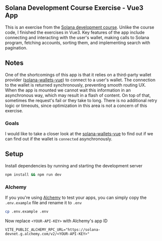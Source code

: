 ## Solana Development Course Exercise - Vue3 App
This is an exercise from the [Solana development course](https://soldev.app/course). Unlike the course code, I finished the exercises in Vue3.
Key features of the app include connecting and interacting with the user's wallet, making calls to Solana program, fetching accounts, sorting them, and implementing search with pagination.

## Notes
One of the shortcomings of this app is that it relies on a third-party wallet provider ([solana-wallets-vue](https://github.com/lorisleiva/solana-wallets-vue)) to connect to a user's wallet.
The connection to the wallet is returned synchronously, preventing smooth routing UX. When the app is mounted we cannot wait this information in an asynchronous way, which may result in a flash of content.
On top of that, sometimes the request's fail or they take to long. There is no additional retry logic or timeouts, since optimization in this area is not a concern of this exercise.

### Goals
I would like to take a closer look at the [solana-wallets-vue](https://github.com/lorisleiva/solana-wallets-vue) to find out if we can find out if the wallet is  `connected` asynchronously.

## Setup
Install dependencies by running and starting the development server

```bash
npm install && npm run dev
```

### Alchemy
If you you're using [Alchemy](https://docs.alchemy.com/) to test your apps, you can simply copy the `.env.example` file and rename it to `.env`

```bash
cp .env.example .env
```

Now replace `<YOUR-API-KEY>` with Alchemy's app ID

```
VITE_PUBLIC_ALCHEMY_RPC_URL="https://solana-devnet.g.alchemy.com/v2/<YOUR-API-KEY>"
```

